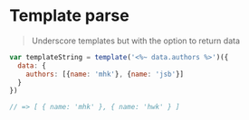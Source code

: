 Template parse
===

> Underscore templates but with the option to return data

```js
var templateString = template('<%~ data.authors %>')({
  data: {
    authors: [{name: 'mhk'}, {name: 'jsb'}]
  }
})

// => [ { name: 'mhk' }, { name: 'hwk' } ]
```